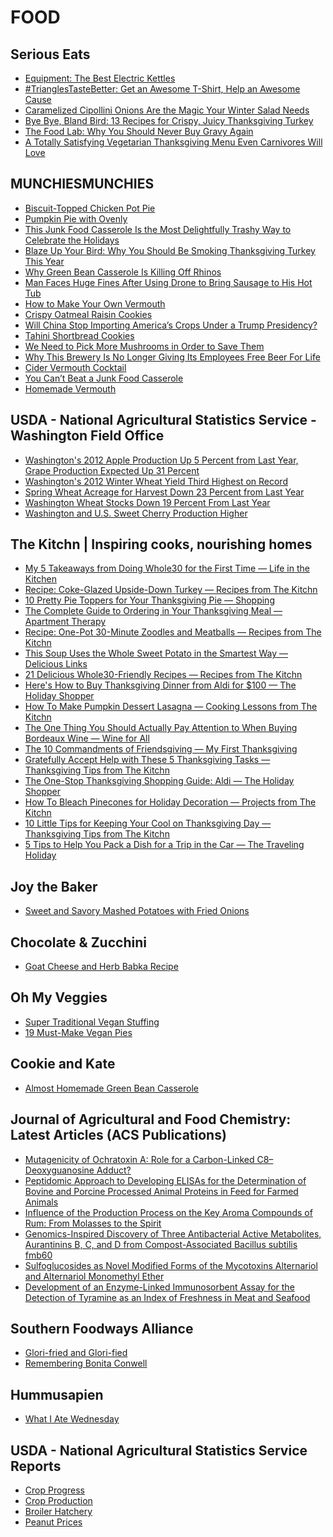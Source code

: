 # FOOD

## Serious Eats
- [Equipment: The Best Electric Kettles](http://feeds.seriouseats.com/~r/seriouseatsfeaturesvideos/~3/t6dbN1K4CA8/equipment-the-best-electric-kettles.html)
- [#TrianglesTasteBetter: Get an Awesome T-Shirt, Help an Awesome Cause](http://feeds.seriouseats.com/~r/seriouseatsfeaturesvideos/~3/lp4qC8sPVnM/triangles-taste-better-charity-t-shirt-sale-la-cocina.html)
- [Caramelized Cipollini Onions Are the Magic Your Winter Salad Needs](http://feeds.seriouseats.com/~r/seriouseatsfeaturesvideos/~3/GIYyIm472Zo/winter-cabbage-salad-better-with-roasted-cipollini-onions.html)
- [Bye Bye, Bland Bird: 13 Recipes for Crispy, Juicy Thanksgiving Turkey](http://feeds.seriouseats.com/~r/seriouseatsfeaturesvideos/~3/hEEbpxNf2B8/thanksgiving-turkey-recipes.html)
- [The Food Lab: Why You Should Never Buy Gravy Again](http://feeds.seriouseats.com/~r/seriouseatsfeaturesvideos/~3/Yo9sJ_firpQ/the-food-lab-best-homemade-thanksgiving-gravy.html)
- [A Totally Satisfying Vegetarian Thanksgiving Menu Even Carnivores Will Love](http://feeds.seriouseats.com/~r/seriouseatsfeaturesvideos/~3/JYmhe6l2TSA/menu-vegetarian)

## MUNCHIESMUNCHIES
- [Biscuit-Topped Chicken Pot Pie](https://munchies.vice.com/en/recipes/biscuit-topped-chicken-pot-pie)
- [Pumpkin Pie with Ovenly](https://munchies.vice.com/en/videos/pumpkin-pie-with-ovenly)
- [This Junk Food Casserole Is the Most Delightfully Trashy Way to Celebrate the Holidays](https://munchies.vice.com/en/articles/this-junk-food-casserole-is-the-most-delightfully-trashy-way-to-celebrate-the-holidays)
- [Blaze Up Your Bird: Why You Should Be Smoking Thanksgiving Turkey This Year](https://munchies.vice.com/en/articles/blaze-up-your-bird-why-you-should-be-smoking-thanksgiving-turkey-this-year)
- [Why Green Bean Casserole Is Killing Off Rhinos](https://munchies.vice.com/en/articles/green-bean-casserole-is-killing-off-rhinos)
- [Man Faces Huge Fines After Using Drone to Bring Sausage to His Hot Tub](https://munchies.vice.com/en/articles/man-faces-huge-fines-after-using-drone-to-bring-sausage-to-his-hot-tub)
- [How to Make Your Own Vermouth](https://munchies.vice.com/en/articles/how-to-make-make-your-own-vermouth)
- [Crispy Oatmeal Raisin Cookies](https://munchies.vice.com/en/recipes/crispy-oatmeal-raisin-cookies)
- [Will China Stop Importing America’s Crops Under a Trump Presidency?](https://munchies.vice.com/en/articles/will-china-stop-importing-americas-crops-under-a-trump-presidency)
- [Tahini Shortbread Cookies](https://munchies.vice.com/en/recipes/tahini-shortbread-cookies)
- [We Need to Pick More Mushrooms in Order to Save Them](https://munchies.vice.com/en/articles/we-need-to-pick-more-mushrooms-in-order-to-save-them)
- [Why This Brewery Is No Longer Giving Its Employees Free Beer For Life](https://munchies.vice.com/en/articles/why-this-brewery-is-no-longer-giving-its-employees-free-beer-for-life)
- [Cider Vermouth Cocktail](https://munchies.vice.com/en/recipes/cider-vermouth-cocktail)
- [You Can’t Beat a Junk Food Casserole](https://munchies.vice.com/en/articles/you-cant-beat-a-junk-food-casserole)
- [Homemade Vermouth](https://munchies.vice.com/en/recipes/homemade-vermouth)

## USDA - National Agricultural Statistics Service - Washington Field Office
- [Washington's 2012 Apple Production Up 5 Percent from Last Year, Grape Production Expected Up 31 Percent](http://www.nass.usda.gov/Statistics_by_State/Washington/Publications/Current_News_Release/appleaug.pdf)
- [Washington's 2012 Winter Wheat Yield Third Highest on Record](http://www.nass.usda.gov/Statistics_by_State/Washington/Publications/Current_News_Release/wwhtaug.pdf)
- [Spring Wheat Acreage for Harvest Down 23 Percent from Last Year](http://www.nass.usda.gov/Statistics_by_State/Washington/Publications/Current_News_Release/junacre.pdf)
- [Washington Wheat Stocks Down 19 Percent From Last Year](http://www.nass.usda.gov/Statistics_by_State/Washington/Publications/Current_News_Release/grstkjun.pdf)
- [Washington and U.S. Sweet Cherry Production Higher](http://www.nass.usda.gov/Statistics_by_State/Washington/Publications/Current_News_Release/swtchery.pdf)

## The Kitchn | Inspiring cooks, nourishing homes
- [My 5 Takeaways from Doing Whole30 for the First Time — Life in the Kitchen](http://feedproxy.google.com/~r/apartmenttherapy/thekitchn/~3/8g39r1_8mRY/my-5-takeaways-from-doing-whole30-for-the-first-time-238722)
- [Recipe: Coke-Glazed Upside-Down Turkey — Recipes from The Kitchn](http://feedproxy.google.com/~r/apartmenttherapy/thekitchn/~3/3hABPUqf5gY/recipe-coke-glazed-upside-down-turkey-237554)
- [10 Pretty Pie Toppers for Your Thanksgiving Pie — Shopping](http://feedproxy.google.com/~r/apartmenttherapy/thekitchn/~3/PGhrbf5W4JQ/these-10-pie-toppers-are-the-tops-237763)
- [The Complete Guide to Ordering in Your Thanksgiving Meal — Apartment Therapy](http://feedproxy.google.com/~r/apartmenttherapy/thekitchn/~3/v-LGtAYEBvc/the-complete-guide-to-ordering-in-your-thanksgiving-meal-238665)
- [Recipe: One-Pot 30-Minute Zoodles and Meatballs — Recipes from The Kitchn](http://feedproxy.google.com/~r/apartmenttherapy/thekitchn/~3/-FvEmQkYy1M/recipe-one-pot-zoodles-and-meatballs-237727)
- [This Soup Uses the Whole Sweet Potato in the Smartest Way — Delicious Links](http://feedproxy.google.com/~r/apartmenttherapy/thekitchn/~3/n2dAgin5Bnk/this-soup-uses-the-whole-sweet-potato-in-the-smartest-way-238668)
- [21 Delicious Whole30-Friendly Recipes — Recipes from The Kitchn](http://feedproxy.google.com/~r/apartmenttherapy/thekitchn/~3/FbDSCPXPsIU/21-delicious-whole30-friendly-recipes-238591)
- [Here's How to Buy Thanksgiving Dinner from Aldi for $100 — The Holiday Shopper](http://feedproxy.google.com/~r/apartmenttherapy/thekitchn/~3/P9gjPu8a5xc/heres-how-to-buy-thanksgiving-dinner-from-aldi-for-100-237754)
- [How To Make Pumpkin Dessert Lasagna — Cooking Lessons from The Kitchn](http://feedproxy.google.com/~r/apartmenttherapy/thekitchn/~3/KUiz_ftgoBM/how-to-make-pumpkin-dessert-lasagna-237737)
- [The One Thing You Should Actually Pay Attention to When Buying Bordeaux Wine — Wine for All](http://feedproxy.google.com/~r/apartmenttherapy/thekitchn/~3/6vK26laz7Ro/the-one-thing-you-should-actually-pay-attention-to-when-buying-bordeaux-wine-237404)
- [The 10 Commandments of Friendsgiving — My First Thanksgiving](http://feedproxy.google.com/~r/apartmenttherapy/thekitchn/~3/_hBP1yyMcVQ/the-10-commandments-of-friendsgiving-237772)
- [Gratefully Accept Help with These 5 Thanksgiving Tasks — Thanksgiving Tips from The Kitchn](http://feedproxy.google.com/~r/apartmenttherapy/thekitchn/~3/Z4ZJ8WC_aow/gratefully-accept-help-with-these-5-thanksgiving-tasks-237665)
- [The One-Stop Thanksgiving Shopping Guide: Aldi — The Holiday Shopper](http://feedproxy.google.com/~r/apartmenttherapy/thekitchn/~3/MUEO3Gyy1QY/the-one-stop-thanksgiving-shopping-guide-aldi-237759)
- [How To Bleach Pinecones for Holiday Decoration — Projects from The Kitchn](http://feedproxy.google.com/~r/apartmenttherapy/thekitchn/~3/NniKEVbi1g8/how-to-bleach-and-scent-pinecones-for-holiday-decor-237673)
- [10 Little Tips for Keeping Your Cool on Thanksgiving Day — Thanksgiving Tips from The Kitchn](http://feedproxy.google.com/~r/apartmenttherapy/thekitchn/~3/LCch9rmO5T0/10-little-tips-for-keeping-your-cool-on-thanksgiving-day-237667)
- [5 Tips to Help You Pack a Dish for a Trip in the Car — The Traveling Holiday](http://feedproxy.google.com/~r/apartmenttherapy/thekitchn/~3/XCUvEQJeprI/5-tips-to-help-you-pack-a-dish-for-a-trip-in-the-car-237733)

## Joy the Baker
- [Sweet and Savory Mashed Potatoes with Fried Onions](http://joythebaker.com/2016/11/sweet-and-savory-mashed-potatoes-with-fried-onions/)

## Chocolate & Zucchini
- [Goat Cheese and Herb Babka Recipe](http://chocolateandzucchini.com/recipes/bread-brioche/cheese-herb-babka-recipe/)

## Oh My Veggies
- [Super Traditional Vegan Stuffing](http://ohmyveggies.com/vegan-stuffing/)
- [19 Must-Make Vegan Pies](http://ohmyveggies.com/19-must-make-vegan-pies/)

## Cookie and Kate
- [Almost Homemade Green Bean Casserole](http://feedproxy.google.com/~r/CookieAndKate/~3/jhXcJdwlomM/)

## Journal of Agricultural and Food Chemistry: Latest Articles (ACS Publications)
- [Mutagenicity of Ochratoxin A: Role for a Carbon-Linked
C8–Deoxyguanosine Adduct?](http://feedproxy.google.com/~r/acs/jafcau/~3/pJKNwWE5Sf8/acs.jafc.6b03897)
- [Peptidomic Approach to Developing ELISAs for the Determination
of Bovine and Porcine Processed Animal Proteins in Feed for Farmed
Animals](http://feedproxy.google.com/~r/acs/jafcau/~3/d1d1MVu0JOo/acs.jafc.6b03441)
- [Influence of the Production Process on the Key Aroma
Compounds of Rum: From Molasses to the Spirit](http://feedproxy.google.com/~r/acs/jafcau/~3/3VQPBZiESw8/acs.jafc.6b04046)
- [Genomics-Inspired Discovery of Three Antibacterial
Active Metabolites, Aurantinins
B, C, and D from Compost-Associated Bacillus subtilis fmb60](http://feedproxy.google.com/~r/acs/jafcau/~3/IJnsTtuf7LQ/acs.jafc.6b04455)
- [Sulfoglucosides as Novel Modified Forms of the Mycotoxins
Alternariol and Alternariol Monomethyl Ether](http://feedproxy.google.com/~r/acs/jafcau/~3/amNalPivOTE/acs.jafc.6b03120)
- [Development of an Enzyme-Linked Immunosorbent Assay
for the Detection of Tyramine as an Index of Freshness in Meat and
Seafood](http://feedproxy.google.com/~r/acs/jafcau/~3/v97ld2iLXzs/acs.jafc.6b04422)

## Southern Foodways Alliance
- [Glori-fried and Glori-fied](http://www.southernfoodways.org/glori-fried-and-glori-fied/)
- [Remembering Bonita Conwell](http://www.southernfoodways.org/remembering-bonita-conwell/)

## Hummusapien
- [What I Ate Wednesday](http://www.hummusapien.com/what-i-ate-wednesday-60/)

## USDA - National Agricultural Statistics Service Reports
- [Crop Progress](http://www.nass.usda.gov/Publications/Todays_Reports/reports/prog4716.pdf)
- [Crop Production](http://www.nass.usda.gov/Publications/Todays_Reports/reports/crop1116.pdf)
- [Broiler Hatchery](http://www.nass.usda.gov/Publications/Todays_Reports/reports/brls4616.pdf)
- [Peanut Prices](http://www.nass.usda.gov/Publications/Todays_Reports/reports/pnpr4616.pdf)



